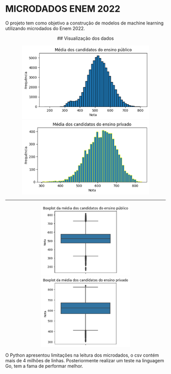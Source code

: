 # MICRODADOS ENEM 2022
 O projeto tem como objetivo a construção de modelos de machine learning utilizando microdados do Enem 2022.

<p align = "center">
## Visualização dos dados 
</p> 

<p align="center">
  <img src="hist_mean_public.png" width="400" />
  <img src="hist_mean_private.png" width="400" /> 
</p>


___


<p align="center">
  <img src="boxplot_mean_public.png" width="280" />
 <img src="boxplot_mean_private.png" width="280" /> 
</p>


O Python apresentou limitações na leitura dos microdados, o csv contém mais de 4 milhões de linhas. Posteriormente realizar um teste na linguagem Go, tem a fama de performar melhor.


